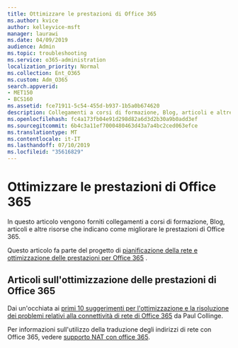 ```yaml
---
title: Ottimizzare le prestazioni di Office 365
ms.author: kvice
author: kelleyvice-msft
manager: laurawi
ms.date: 04/09/2019
audience: Admin
ms.topic: troubleshooting
ms.service: o365-administration
localization_priority: Normal
ms.collection: Ent_O365
ms.custom: Adm_O365
search.appverid:
- MET150
- BCS160
ms.assetid: fce71911-5c54-455d-b937-1b5a0b674620
description: Collegamenti a corsi di formazione, Blog, articoli e altre risorse che indicano come migliorare le prestazioni di Office 365.
ms.openlocfilehash: fc4a173fb04e91d298d82a6d3d2b30a9b0add3ef
ms.sourcegitcommit: 6b4c3a11ef7000480463d43a7a4bc2ced063efce
ms.translationtype: MT
ms.contentlocale: it-IT
ms.lasthandoff: 07/10/2019
ms.locfileid: "35616829"
---
```

# <a name="tune-office-365-performance"></a>Ottimizzare le prestazioni di Office 365

In questo articolo vengono forniti collegamenti a corsi di formazione, Blog, articoli e altre risorse che indicano come migliorare le prestazioni di Office 365.
  
Questo articolo fa parte del progetto di [pianificazione della rete e ottimizzazione delle prestazioni per Office 365](https://aka.ms/tune) .
   
## <a name="articles-about-fine-tuning-office-365-performance"></a>Articoli sull'ottimizzazione delle prestazioni di Office 365

Dai un'occhiata ai [primi 10 suggerimenti per l'ottimizzazione e la risoluzione dei problemi relativi alla connettività di rete di Office 365](https://blogs.technet.com/b/onthewire/archive/2014/06/18/top-10-tips-for-optimising-amp-troubleshooting-your-office-365-network-connectivity.aspx) da Paul Collinge. 
  
Per informazioni sull'utilizzo della traduzione degli indirizzi di rete con Office 365, vedere [supporto NAT con office 365](nat-support-with-office-365.md).
  

